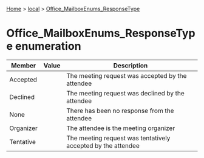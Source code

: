 [Home](./index) &gt; [local](local.md) &gt; [Office\_MailboxEnums\_ResponseType](local.office_mailboxenums_responsetype.md)

# Office\_MailboxEnums\_ResponseType enumeration

|  Member | Value | Description |
|  --- | --- | --- |
|  Accepted |  | The meeting request was accepted by the attendee |
|  Declined |  | The meeting request was declined by the attendee |
|  None |  | There has been no response from the attendee |
|  Organizer |  | The attendee is the meeting organizer |
|  Tentative |  | The meeting request was tentatively accepted by the attendee |

